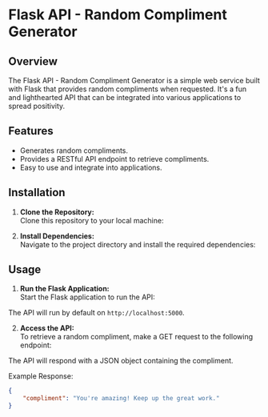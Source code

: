 # Flask API - Random Compliment Generator

## Overview

The Flask API - Random Compliment Generator is a simple web service built with Flask that provides random compliments when requested. It's a fun and lighthearted API that can be integrated into various applications to spread positivity.

## Features

- Generates random compliments.
- Provides a RESTful API endpoint to retrieve compliments.
- Easy to use and integrate into applications.

## Installation

1. **Clone the Repository:**  
   Clone this repository to your local machine:


2. **Install Dependencies:**  
Navigate to the project directory and install the required dependencies:


## Usage

1. **Run the Flask Application:**  
Start the Flask application to run the API:


The API will run by default on `http://localhost:5000`.

2. **Access the API:**  
To retrieve a random compliment, make a GET request to the following endpoint:

The API will respond with a JSON object containing the compliment.

Example Response:
```json
{
    "compliment": "You're amazing! Keep up the great work."
}

